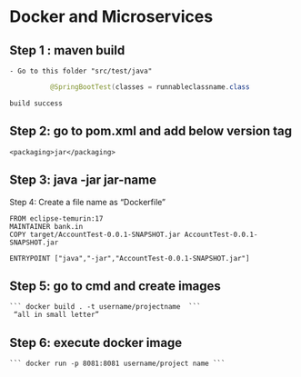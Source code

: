 # Docker and Microservices

## Step 1 : maven build
	- Go to this folder "src/test/java"

```java
          @SpringBootTest(classes = runnableclassname.class
```
	build success

## Step 2: go to pom.xml and add below version tag 
``` <packaging>jar</packaging> ```

## Step 3: java -jar jar-name

Step 4: Create a file name as “Dockerfile”
```
FROM eclipse-temurin:17
MAINTAINER bank.in
COPY target/AccountTest-0.0.1-SNAPSHOT.jar AccountTest-0.0.1-SNAPSHOT.jar

ENTRYPOINT ["java","-jar","AccountTest-0.0.1-SNAPSHOT.jar"]
```
## Step 5: go to cmd and create images
	

	``` docker build . -t username/projectname  ```      
	 “all in small letter”

## Step 6: execute docker image 

	``` docker run -p 8081:8081 username/project name ```




